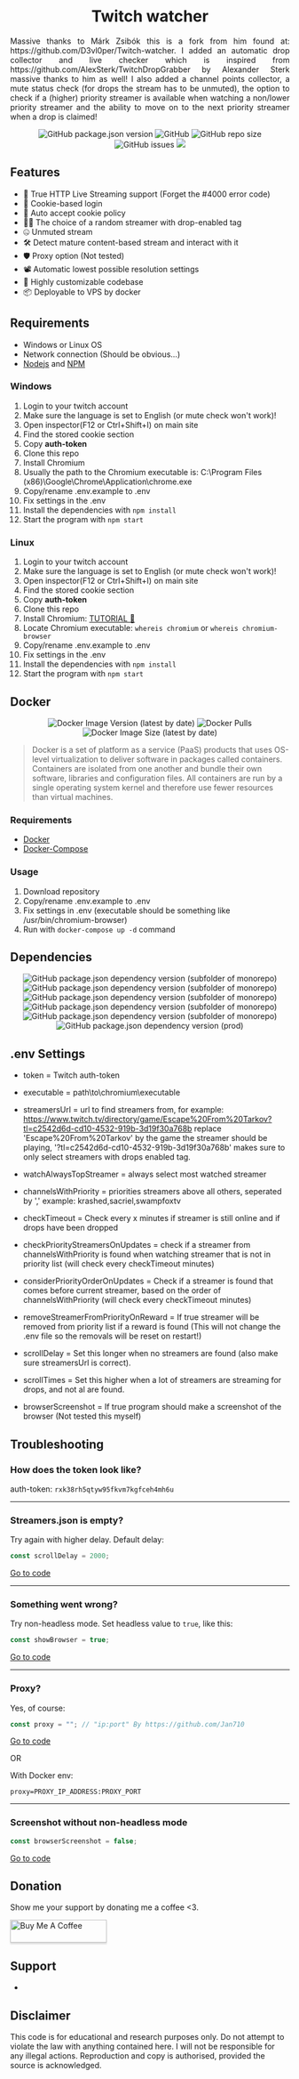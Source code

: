 


<h1 align="center">Twitch watcher</h1>
<p align="justify"> Massive thanks to Márk Zsibók this is a fork from him found at: https://github.com/D3vl0per/Twitch-watcher. I added an automatic drop collector and live checker which is inspired from https://github.com/AlexSterk/TwitchDropGrabber by Alexander Sterk massive thanks to him as well! I also added a channel points collector, a mute status check (for drops the stream has to be unmuted), the option to check if a (higher) priority streamer is available when watching a non/lower priority streamer and the ability to move on to the next priority streamer when a drop is claimed!</p>
<p align="center">
<img alt="GitHub package.json version" src="https://img.shields.io/github/package-json/v/D3vl0per/Valorant-watcher"> <img alt="GitHub" src="https://img.shields.io/github/repo-size/D3vl0per/Valorant-watcher"> <img alt="GitHub repo size" src="https://img.shields.io/github/license/D3vl0per/Valorant-watcher"> <img alt="GitHub issues" src="https://img.shields.io/github/issues/D3vl0per/Valorant-watcher"> <a href="https://asciinema.org/a/rob4Rh1EG4XFVfN4XWK67JSnf" target="_blank"><img src="https://asciinema.org/a/rob4Rh1EG4XFVfN4XWK67JSnf.svg" /></a>
</p>

## Features
- 🎥 True HTTP Live Streaming support (Forget the #4000 error code)
- 🔐 Cookie-based login
- 📜 Auto accept cookie policy
- 👨‍💻 The choice of a random streamer with drop-enabled tag
- 🤐 Unmuted stream
- 🛠 Detect mature content-based stream and interact with it
- 🛡 Proxy option (Not tested)
- 📽 Automatic lowest possible resolution settings
- 🧰 Highly customizable codebase
- 📦 Deployable to VPS by docker

## Requirements

 - Windows or Linux OS
 - Network connection (Should be obvious...)
 - [Nodejs](https://nodejs.org/en/download/) and [NPM](https://www.npmjs.com/get-npm)
 
[//]: <> (## Installation)
[//]: <> (🎥 Tutorial video by ?? 🎥)
### Windows
1. Login to your twitch account
2. Make sure the language is set to English (or mute check won't work)!
3. Open inspector(F12 or Ctrl+Shift+I) on main site
4. Find the stored cookie section
5. Copy **auth-token**
6. Clone this repo
7. Install Chromium
8. Usually the path to the Chromium executable is: C:\\Program Files (x86)\\Google\\Chrome\\Application\\chrome.exe
9. Copy/rename .env.example to .env
10. Fix settings in the .env
11. Install the dependencies with `npm install`
12. Start the program with `npm start`
### Linux
1. Login to your twitch account
2. Make sure the language is set to English (or mute check won't work)!
3. Open inspector(F12 or Ctrl+Shift+I) on main site
4. Find the stored cookie section
5. Copy **auth-token**
6. Clone this repo
7. Install Chromium: [TUTORIAL 🤗](https://www.addictivetips.com/ubuntu-linux-tips/install-chromium-on-linux/)
8. Locate Chromium executable: `whereis chromium` or `whereis chromium-browser`
9. Copy/rename .env.example to .env
10. Fix settings in the .env
11. Install the dependencies with `npm install`
12. Start the program with `npm start`

## Docker
<p align="center">
<img alt="Docker Image Version (latest by date)" src="https://img.shields.io/docker/v/d3vm/valorant-watcher"> <img alt="Docker Pulls" src="https://img.shields.io/docker/pulls/d3vm/valorant-watcher"> <img alt="Docker Image Size (latest by date)" src="https://img.shields.io/docker/image-size/d3vm/valorant-watcher">
</p>


>Docker is a set of platform as a service (PaaS) products that uses OS-level virtualization to deliver software in packages called containers. Containers are isolated from one another and bundle their own software, libraries and configuration files. All containers are run by a single operating system kernel and therefore use fewer resources than virtual machines.
### Requirements
- [Docker](https://docs.docker.com/get-docker/)
- [Docker-Compose](https://docs.docker.com/compose/install/)

### Usage
1. Download repository
2. Copy/rename .env.example to .env
3. Fix settings in .env (executable should be something like /usr/bin/chromium-browser)
4. Run with `docker-compose up -d` command
## Dependencies
<p align="center">
<img alt="GitHub package.json dependency version (subfolder of monorepo)" src="https://img.shields.io/github/package-json/dependency-version/D3vl0per/Valorant-watcher/puppeteer-core"> <img alt="GitHub package.json dependency version (subfolder of monorepo)" src="https://img.shields.io/github/package-json/dependency-version/D3vl0per/Valorant-watcher/cheerio"> <img alt="GitHub package.json dependency version (subfolder of monorepo)" src="https://img.shields.io/github/package-json/dependency-version/D3vl0per/Valorant-watcher/inquirer"> <img alt="GitHub package.json dependency version (subfolder of monorepo)" src="https://img.shields.io/github/package-json/dependency-version/D3vl0per/Valorant-watcher/dotenv"> <img alt="GitHub package.json dependency version (subfolder of monorepo)" src="https://img.shields.io/github/package-json/dependency-version/D3vl0per/Valorant-watcher/dayjs"> <img alt="GitHub package.json dependency version (prod)" src="https://img.shields.io/github/package-json/dependency-version/D3vl0per/valorant-watcher/tree-kill">
</p>

## .env Settings
- token = Twitch auth-token

- executable = path\to\chromium\executable

- streamersUrl = url to find streamers from, for example: https://www.twitch.tv/directory/game/Escape%20From%20Tarkov?tl=c2542d6d-cd10-4532-919b-3d19f30a768b
replace 'Escape%20From%20Tarkov' by the game the streamer should be playing, '?tl=c2542d6d-cd10-4532-919b-3d19f30a768b' makes sure to only select streamers with drops enabled tag.

- watchAlwaysTopStreamer = always select most watched streamer

- channelsWithPriority = priorities streamers above all others, seperated by ',' example: krashed,sacriel,swampfoxtv

- checkTimeout = Check every x minutes if streamer is still online and if drops have been dropped

- checkPriorityStreamersOnUpdates = check if a streamer from channelsWithPriority is found when watching streamer that is not in priority list (will check every checkTimeout minutes)

- considerPriorityOrderOnUpdates = Check if a streamer is found that comes before current streamer, based on the order of channelsWithPriority (will check every checkTimeout minutes)

- removeStreamerFromPriorityOnReward = If true streamer will be removed from priority list if a reward is found (This will not change the .env file so the removals will be reset on restart!)

- scrollDelay = Set this longer when no streamers are found (also make sure streamersUrl is correct).

- scrollTimes = Set this higher when a lot of streamers are streaming for drops, and not al are found.

- browserScreenshot = If true program should make a screenshot of the browser (Not tested this myself)

## Troubleshooting

### How does the token look like?
auth-token: `rxk38rh5qtyw95fkvm7kgfceh4mh6u`
___


### Streamers.json is empty?

Try again with higher delay.
Default delay:
```javascript
const scrollDelay = 2000;
```
[Go to code](https://github.com/Ruedos/twitch-watcher/blob/main/.env.example#L10)
___
### Something went wrong?
Try non-headless mode. Set headless value to `true`, like this:
```javascript
const showBrowser = true;
```
[Go to code](https://github.com/Ruedos/twitch-watcher/blob/main/app.js#L36)
___
### Proxy?

Yes, of course:
```javascript
const proxy = ""; // "ip:port" By https://github.com/Jan710
```
[Go to code](https://github.com/Ruedos/twitch-watcher/blob/main/.env.example#L14)  

OR

With Docker env:
```
proxy=PROXY_IP_ADDRESS:PROXY_PORT
```
___
### Screenshot without non-headless mode
```javascript
const browserScreenshot = false;
```
[Go to code](https://github.com/Ruedos/twitch-watcher/blob/main/app.js#L40)

## Donation
Show me your support by donating me a coffee <3. 

<a href="https://www.buymeacoffee.com/Ruedos" target="_blank"><img src="https://www.buymeacoffee.com/assets/img/custom_images/orange_img.png" alt="Buy Me A Coffee" style="height: 41px !important;width: 174px !important;box-shadow: 0px 3px 2px 0px rgba(190, 190, 190, 0.5) !important;-webkit-box-shadow: 0px 3px 2px 0px rgba(190, 190, 190, 0.5) !important;" ></a>


## Support
 - 

## Disclaimer
This code is for educational and research purposes only.
Do not attempt to violate the law with anything contained here.
I will not be responsible for any illegal actions.
Reproduction and copy is authorised, provided the source is acknowledged.
